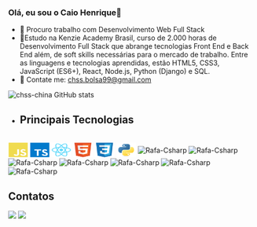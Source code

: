 ### Olá, eu sou o Caio Henrique👋

- 🔭 Procuro trabalho com Desenvolvimento Web Full Stack
- 🌱Estudo na Kenzie Academy Brasil, curso de 2.000 horas de Desenvolvimento Full Stack que abrange tecnologias Front End e Back End além, de soft skills necessárias para o     mercado de trabalho. Entre as linguagens e tecnologias aprendidas, estão HTML5, CSS3, JavaScript (ES6+), React, Node.js, Python (Django) e SQL.
- 💬 Contate me: chss.bolsa99@gmail.com

![chss-china GitHub stats](https://github-readme-stats.vercel.app/api?username=chss-china&show_icons=true&theme=tokyonight)

- ## Principais Tecnologias
<div style="display: inline_block"><br>
  <img align="center" alt="Rafa-Js" height="30" width="40" src="https://raw.githubusercontent.com/devicons/devicon/master/icons/javascript/javascript-plain.svg">
  <img align="center" alt="Rafa-Ts" height="30" width="40" src="https://raw.githubusercontent.com/devicons/devicon/master/icons/typescript/typescript-plain.svg">
  <img align="center" alt="Rafa-React" height="30" width="40" src="https://raw.githubusercontent.com/devicons/devicon/master/icons/react/react-original.svg">
  <img align="center" alt="Rafa-HTML" height="30" width="40" src="https://raw.githubusercontent.com/devicons/devicon/master/icons/html5/html5-original.svg">
  <img align="center" alt="Rafa-CSS" height="30" width="40" src="https://raw.githubusercontent.com/devicons/devicon/master/icons/css3/css3-original.svg">
  <img align="center" alt="Rafa-Python" height="30" width="40" src="https://raw.githubusercontent.com/devicons/devicon/master/icons/python/python-original.svg">
  <img align="center" alt="Rafa-Csharp" height="30" width="40" src="https://cdn.icon-icons.com/icons2/2699/PNG/512/postgresql_src_logo_icon_170834.png">
  <img align="center" alt="Rafa-Csharp" height="30" width="40" src="https://th.bing.com/th/id/R.5f62d4062c1643cb584ce439eb85329e?rik=bWqF3q40fVqKkQ&riu=http%3a%2f%2ftecnoschool.com.ar%2fimg%2fblog%2f15.jpg&ehk=BxmODSxAJqgg0EMG5Cob7Bo0MGZ%2f%2f%2bodi6mgVoHLDp4%3d&risl=&pid=ImgRaw&r=0">
  <img align="center" alt="Rafa-Csharp" height="30" width="40" src="https://img.stackshare.io/service/7419/20165699.png">
  <img align="center" alt="Rafa-Csharp" height="30" width="40" src="https://www.timesitepro.com/assets/menu-icon/api-menu-icon@2x.png">
  <img align="center" alt="Rafa-Csharp" height="30" width="40" src="https://www.vhv.rs/dpng/d/208-2081416_django-development-png-transparent-django-logo-png-download.png">
  <img align="center" alt="Rafa-Csharp" height="30" width="40" src="https://media.zeemly.com/zeemly/product/expressjs.png">
  <img align="center" alt="Rafa-Csharp" height="30" width="40" src="https://static.platzi.com/media/user_upload/22-Styled%20Components-953e1945-906c-4764-81a0-25436f5603ca.jpg">
 

</div>
 
 ## Contatos
<div> 
  <a href = "mailto:chss.bolsa99@gmail.com"><img src="https://img.shields.io/badge/-Gmail-%23333?style=for-the-badge&logo=gmail&logoColor=white" target="_blank"></a>
  <a href="https://www.linkedin.com/in/caiosantanaa/" target="_blank"><img src="https://img.shields.io/badge/-LinkedIn-%230077B5?style=for-the-badge&logo=linkedin&logoColor=white" target="_blank"></a> 
</div>



